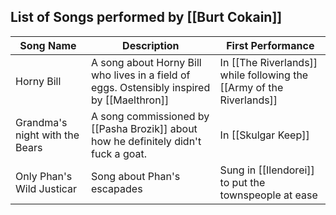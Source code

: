 ## List of Songs performed by [[Burt Cokain]]

| Song Name                      | Description                                                                                | First Performance                                                    |
| ------------------------------ | ------------------------------------------------------------------------------------------ | -------------------------------------------------------------------- |
| Horny Bill                     | A song about Horny Bill who lives in a field of eggs. Ostensibly inspired by [[Maelthron]] | In [[The Riverlands]] while following the [[Army of the Riverlands]] |
| Grandma's night with the Bears | A song commissioned by [[Pasha Brozik]] about how he definitely didn't fuck a goat.        | In [[Skulgar Keep]]                                                  |
| Only Phan's Wild Justicar      | Song about Phan's escapades                                                                | Sung in [[Ilendorei]] to put the townspeople at ease                                                                     |
